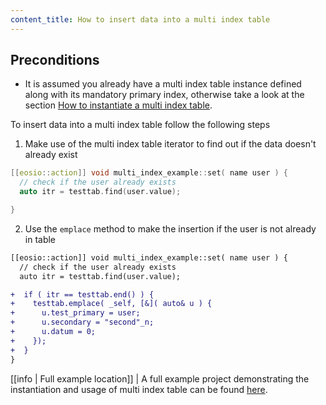 ```yaml
---
content_title: How to insert data into a multi index table
---
```


## Preconditions
- It is assumed you already have a multi index table instance defined along with its mandatory primary index, otherwise take a look at the section [How to instantiate a multi index table](./how-to-instantiate-a-multi-index-table.md).

To insert data into a multi index table follow the following steps

1. Make use of the multi index table iterator to find out if the data doesn't already exist
```cpp
[[eosio::action]] void multi_index_example::set( name user ) {
  // check if the user already exists
  auto itr = testtab.find(user.value);

}
```

2. Use the `emplace` method to make the insertion if the user is not already in table
```diff
[[eosio::action]] void multi_index_example::set( name user ) {
  // check if the user already exists
  auto itr = testtab.find(user.value);

+  if ( itr == testtab.end() ) {
+    testtab.emplace( _self, [&]( auto& u ) {
+      u.test_primary = user;
+      u.secondary = "second"_n;
+      u.datum = 0;
+    });
+  }
}
```

[[info | Full example location]]
| A full example project demonstrating the instantiation and usage of multi index table can be found [here](https://github.com/EOSIO/eosio.cdt/tree/master/examples/multi_index_example).
